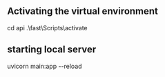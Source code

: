 ## Activating the virtual environment

cd api
.\fast\Scripts\activate

## starting local server

uvicorn main:app --reload
